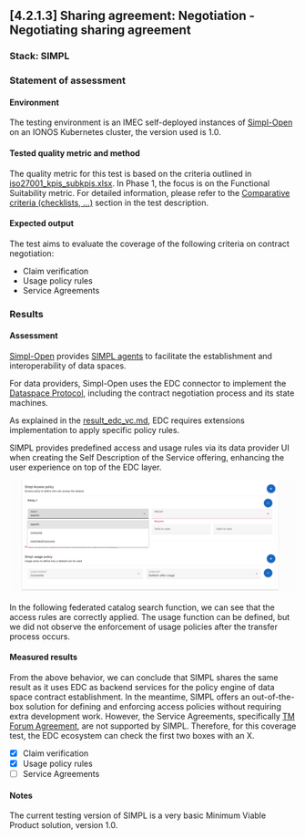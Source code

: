 ## [4.2.1.3] Sharing agreement: Negotiation - Negotiating sharing agreement
### Stack: SIMPL

### Statement of assessment
#### Environment
The testing environment is an IMEC self-deployed instances of [Simpl-Open](https://code.europa.eu/simpl/simpl-open) on an IONOS Kubernetes cluster, the version used is 1.0.

#### Tested quality metric and method
The quality metric for this test is based on the criteria outlined in [iso27001_kpis_subkpis.xlsx](../../../../../design_decisions/background_info/iso27001_kpis_subkpis.xlsx). In Phase 1, the focus is on the Functional Suitability metric. For detailed information, please refer to the [Comparative criteria (checklists, ...)](./test.md#comparative-criteria-checklists-) section in the test description.

#### Expected output
The test aims to evaluate the coverage of the following criteria on contract negotiation:
- Claim verification
- Usage policy rules
- Service Agreements

### Results
#### Assessment
[Simpl-Open](https://code.europa.eu/simpl/simpl-open) provides [SIMPL agents](https://code.europa.eu/simpl/simpl-open/development/agents) to facilitate the establishment and interoperability of data spaces. 

For data providers, Simpl-Open uses the EDC connector to implement the [Dataspace Protocol](https://docs.internationaldataspaces.org/ids-knowledgebase/dataspace-protocol), including the contract negotiation process and its state machines. 

As explained in the [result_edc_vc.md](result_edc_vc.md), EDC requires extensions implementation to apply specific policy rules.

SIMPL provides predefined access and usage rules via its data provider UI when creating the Self Description of the Service offering, enhancing the user experience on top of the EDC layer.

![SIMPL_polices.png](images/SIMPL_polices.png)

In the following federated catalog search function, we can see that the access rules are correctly applied. The usage function can be defined, but we did not observe the enforcement of usage policies after the transfer process occurs.

#### Measured results

From the above behavior, we can conclude that SIMPL shares the same result as it uses EDC as backend services for the policy engine of data space contract establishment. In the meantime, SIMPL offers an out-of-the-box solution for defining and enforcing access policies without requiring extra development work.
However, the Service Agreements, specifically [TM Forum Agreement](https://datamodel.tmforum.org/en/latest/EngagedParty/Agreement/), are not supported by SIMPL. Therefore, for this coverage test, the EDC ecosystem can check the first two boxes with an X.

- [X] Claim verification
- [X] Usage policy rules
- [ ] Service Agreements

#### Notes
The current testing version of SIMPL is a very basic Minimum Viable Product solution, version 1.0.   

